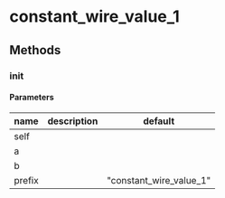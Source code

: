 # constant_wire_value_1




## Methods


### __init__




#### Parameters
name | description | default
--- | --- | ---
self |  | 
a |  | 
b |  | 
prefix |  | "constant_wire_value_1"




